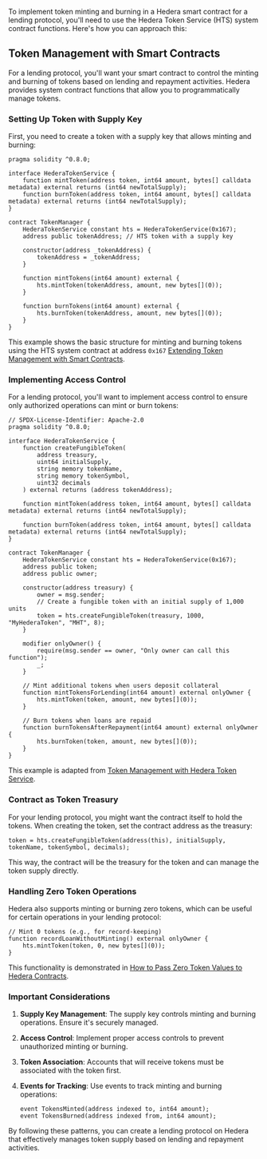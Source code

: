 To implement token minting and burning in a Hedera smart contract for a lending protocol, you'll need to use the Hedera Token Service (HTS) system contract functions. Here's how you can approach this:

## Token Management with Smart Contracts

For a lending protocol, you'll want your smart contract to control the minting and burning of tokens based on lending and repayment activities. Hedera provides system contract functions that allow you to programmatically manage tokens.

### Setting Up Token with Supply Key

First, you need to create a token with a supply key that allows minting and burning:

```solidity
pragma solidity ^0.8.0;

interface HederaTokenService {
    function mintToken(address token, int64 amount, bytes[] calldata metadata) external returns (int64 newTotalSupply);
    function burnToken(address token, int64 amount, bytes[] calldata metadata) external returns (int64 newTotalSupply);
}

contract TokenManager {
    HederaTokenService constant hts = HederaTokenService(0x167);
    address public tokenAddress; // HTS token with a supply key

    constructor(address _tokenAddress) {
        tokenAddress = _tokenAddress;
    }

    function mintTokens(int64 amount) external {
        hts.mintToken(tokenAddress, amount, new bytes[](0));
    }

    function burnTokens(int64 amount) external {
        hts.burnToken(tokenAddress, amount, new bytes[](0));
    }
}
```

This example shows the basic structure for minting and burning tokens using the HTS system contract at address `0x167` [Extending Token Management with Smart Contracts](https://docs.hedera.com/hedera/core-concepts/smart-contracts/understanding-hederas-evm-differences-and-compatibility/for-hedera-native-developers-adding-smart-contract-functionality/extending-token-management-with-smart-contracts).

### Implementing Access Control

For a lending protocol, you'll want to implement access control to ensure only authorized operations can mint or burn tokens:

```solidity
// SPDX-License-Identifier: Apache-2.0
pragma solidity ^0.8.0;

interface HederaTokenService {
    function createFungibleToken(
        address treasury,
        uint64 initialSupply,
        string memory tokenName,
        string memory tokenSymbol,
        uint32 decimals
    ) external returns (address tokenAddress);

    function mintToken(address token, int64 amount, bytes[] calldata metadata) external returns (int64 newTotalSupply);

    function burnToken(address token, int64 amount, bytes[] calldata metadata) external returns (int64 newTotalSupply);
}

contract TokenManager {
    HederaTokenService constant hts = HederaTokenService(0x167);
    address public token;
    address public owner;

    constructor(address treasury) {
        owner = msg.sender;
        // Create a fungible token with an initial supply of 1,000 units
        token = hts.createFungibleToken(treasury, 1000, "MyHederaToken", "MHT", 8);
    }

    modifier onlyOwner() {
        require(msg.sender == owner, "Only owner can call this function");
        _;
    }

    // Mint additional tokens when users deposit collateral
    function mintTokensForLending(int64 amount) external onlyOwner {
        hts.mintToken(token, amount, new bytes[](0));
    }

    // Burn tokens when loans are repaid
    function burnTokensAfterRepayment(int64 amount) external onlyOwner {
        hts.burnToken(token, amount, new bytes[](0));
    }
}
```

This example is adapted from [Token Management with Hedera Token Service](https://docs.hedera.com/hedera/core-concepts/smart-contracts/understanding-hederas-evm-differences-and-compatibility/for-evm-developers-migrating-to-hedera/token-management-with-hedera-token-service).

### Contract as Token Treasury

For your lending protocol, you might want the contract itself to hold the tokens. When creating the token, set the contract address as the treasury:

```solidity
token = hts.createFungibleToken(address(this), initialSupply, tokenName, tokenSymbol, decimals);
```

This way, the contract will be the treasury for the token and can manage the token supply directly.

### Handling Zero Token Operations

Hedera also supports minting or burning zero tokens, which can be useful for certain operations in your lending protocol:

```solidity
// Mint 0 tokens (e.g., for record-keeping)
function recordLoanWithoutMinting() external onlyOwner {
    hts.mintToken(token, 0, new bytes[](0));
}
```

This functionality is demonstrated in [How to Pass Zero Token Values to Hedera Contracts](https://hedera.com/blog/how-to-pass-zero-token-values-to-hedera-contracts).

### Important Considerations

1. **Supply Key Management**: The supply key controls minting and burning operations. Ensure it's securely managed.

2. **Access Control**: Implement proper access controls to prevent unauthorized minting or burning.

3. **Token Association**: Accounts that will receive tokens must be associated with the token first.

4. **Events for Tracking**: Use events to track minting and burning operations:
   ```solidity
   event TokensMinted(address indexed to, int64 amount);
   event TokensBurned(address indexed from, int64 amount);
   ```

By following these patterns, you can create a lending protocol on Hedera that effectively manages token supply based on lending and repayment activities.